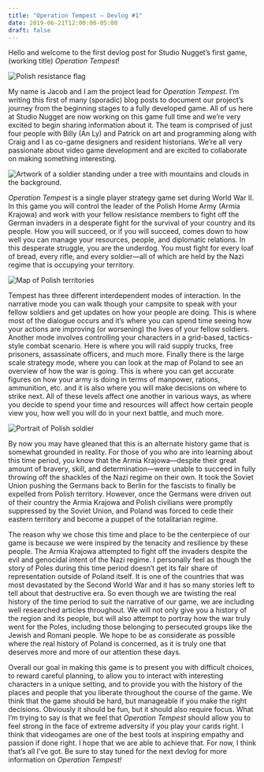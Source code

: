 ```yaml
---
title: "Operation Tempest – Devlog #1"
date: 2019-06-21T12:00:00-05:00
draft: false
---
```


Hello and welcome to the first devlog post for Studio Nugget’s first game, (working title) _Operation Tempest_!

<img src="/images/flag_banner.png" alt="Polish resistance flag">

My name is Jacob and I am the project lead for _Operation Tempest_. I’m writing this first of many (sporadic) blog posts to document our project’s journey from the beginning stages to a fully developed game. All of us here at Studio Nugget are now working on this game full time and we’re very excited to begin sharing information about it. The team is comprised of just four people with Billy (An Ly) and Patrick on art and programming along with Craig and I as co-game designers and resident historians. We’re all very passionate about video game development and are excited to collaborate on making something interesting.

<img src="/images/blog1_landscape.png" alt="Artwork of a soldier standing under a tree with mountains and clouds in the background.">

_Operation Tempest_ is a single player strategy game set during World War II. In this game you will control the leader of the Polish Home Army (Armia Krajowa) and work with your fellow resistance members to fight off the German invaders in a desperate fight for the survival of your country and its people. How you will succeed, or if you will succeed, comes down to how well you can manage your resources, people, and diplomatic relations. In this desperate struggle, you are the underdog. You must fight for every loaf of bread, every rifle, and every soldier—all of which are held by the Nazi regime that is occupying your territory.

<img src="/images/blog1_map.png" alt="Map of Polish territories">

Tempest has three different interdependent modes of interaction. In the narrative mode you can walk though your campsite to speak with your fellow soldiers and get updates on how your people are doing. This is where most of the dialogue occurs and it’s where you can spend time seeing how your actions are improving (or worsening) the lives of your fellow soldiers. Another mode involves controlling your characters in a grid-based, tactics-style combat scenario. Here is where you will raid supply trucks, free prisoners, assassinate officers, and much more. Finally there is the large scale strategy mode, where you can look at the map of Poland to see an overview of how the war is going. This is where you can get accurate figures on how your army is doing in terms of manpower, rations, ammunition, etc. and it is also where you will make decisions on where to strike next. All of these levels affect one another in various ways, as where you decide to spend your time and resources will affect how certain people view you, how well you will do in your next battle, and much more.

<img src="/images/blog1_helena.png" alt="Portrait of Polish soldier">

By now you may have gleaned that this is an alternate history game that is somewhat grounded in reality. For those of you who are into learning about this time period, you know that the Armia Krajowa—despite their great amount of bravery, skill, and determination—were unable to succeed in fully throwing off the shackles of the Nazi regime on their own. It took the Soviet Union pushing the Germans back to Berlin for the fascists to finally be expelled from Polish territory. However, once the Germans were driven out of their country the Armia Krajowa and Polish civilians were promptly suppressed by the Soviet Union, and Poland was forced to cede their eastern territory and become a puppet of the totalitarian regime. 

The reason why we chose this time and place to be the centerpiece of our game is because we were inspired by the tenacity and resilience by these people. The Armia Krajowa attempted to fight off the invaders despite the evil and genocidal intent of the Nazi regime. I personally feel as though the story of Poles during this time period doesn’t get its fair share of representation outside of Poland itself. It is one of the countries that was most devastated by the Second World War and it has so many stories left to tell about that destructive era. So even though we are twisting the real history of the time period to suit the narrative of our game, we are including well researched articles throughout. We will not only give you a history of the region and its people, but will also attempt to portray how the war truly went for the Poles, including those belonging to persecuted groups like the Jewish and Romani people. We hope to be as considerate as possible where the real history of Poland is concerned, as it is truly one that deserves more and more of our attention these days.

Overall our goal in making this game is to present you with difficult choices, to reward careful planning, to allow you to interact with interesting characters in a unique setting, and to provide you with the history of the places and people that you liberate throughout the course of the game. We think that the game should be hard, but manageable if you make the right decisions. Obviously it should be fun, but it should also require focus. What I’m trying to say is that we feel that _Operation Tempest_ should allow you to feel strong in the face of extreme adversity if you play your cards right. I think that videogames are one of the best tools at inspiring empathy and passion if done right. I hope that we are able to achieve that. For now, I think that’s all I’ve got. Be sure to stay tuned for the next devlog for more information on _Operation Tempest!_




